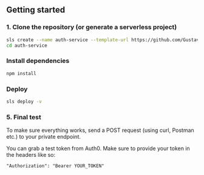 ## Getting started

### 1. Clone the repository (or generate a serverless project)

```sh
sls create --name auth-service --template-url https://github.com/GustavoNoronha0/serverless-auth
cd auth-service
```

### Install dependencies

```sh
npm install
```

### Deploy

```sh
sls deploy -v
```

### 5. Final test

To make sure everything works, send a POST request (using curl, Postman etc.) to your private endpoint.

You can grab a test token from Auth0. Make sure to provide your token in the headers like so:

```
"Authorization": "Bearer YOUR_TOKEN"
```
